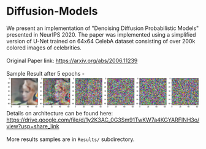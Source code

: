 # Diffusion-Models
We present an implementation of "Denoising Diffusion Probabilistic Models" presented in NeurIPS 2020. The paper was implemented using a simplified version of U-Net trained on 64x64 CelebA dataset consisting of over 200k colored images of celebrities. <br />
<br />
Original Paper link: https://arxiv.org/abs/2006.11239<br />
<br />
Sample Result after 5 epochs -<br />
![Alt text](/Results/image11.png?raw=true "Image Generated after 5 epochs")
Details on architecture can be found here: https://drive.google.com/file/d/1y2K3AC_0G3Sm91TwKW7a4KGYARFINH3o/view?usp=share_link<br />
<br />
More results samples are in `Results/` subdirectory. <br />
